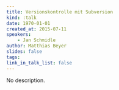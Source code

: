 ```yaml
---
title: Versionskontrolle mit Subversion
kind: :talk
date: 1970-01-01
created_at: 2015-07-11
speakers:
    - Jan Schmidle
author: Matthias Beyer
slides: false
tags:
link_in_talk_list: false
---
```


No description.
